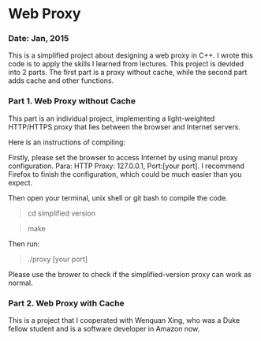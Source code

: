 # Web Proxy

### Date: Jan, 2015

This is a simplified project about designing a web proxy in C++. I wrote this code is to apply the skills I learned from lectures. This project is devided into 2 parts. The first part is a proxy without cache, while the second part adds cache and other functions.

### Part 1. Web Proxy without Cache

This part is an individual project, implementing a light-weighted HTTP/HTTPS proxy that lies between the browser and Internet servers.

Here is an instructions of compiling:

Firstly, please set the browser to access Internet by using manul proxy configuration. Para: HTTP Proxy: 127.0.0.1, Port:[your port]. I recommend Firefox to finish the configuration, which could be much easier than you expect. 

Then open your terminal, unix shell or git bash to compile the code. 
> cd simplified version

> make

Then run:
> ./proxy [your port]

Please use the brower to check if the simplified-version proxy can work as normal.

### Part 2. Web Proxy with Cache
This is a project that I cooperated with Wenquan Xing, who was a Duke fellow student and is a software developer in Amazon now.



